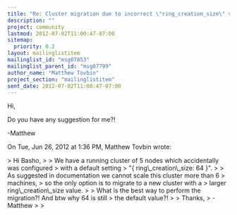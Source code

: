 ```yaml
---
title: "Re: Cluster migration due to incorrect \"ring_creation_size\" value"
description: ""
project: community
lastmod: 2012-07-02T11:00:47-07:00
sitemap:
  priority: 0.2
layout: mailinglistitem
mailinglist_id: "msg07853"
mailinglist_parent_id: "msg07799"
author_name: "Matthew Tovbin"
project_section: "mailinglistitem"
sent_date: 2012-07-02T11:00:47-07:00
---
```



Hi,

Do you have any suggestion for me?!


-Matthew

On Tue, Jun 26, 2012 at 1:36 PM, Matthew Tovbin  wrote:

&gt; Hi Basho,
&gt;
&gt; We have a running cluster of 5 nodes which accidentally was configured
&gt; with a default setting
&gt; "{ ring\\_creation\\_size: 64 }".
&gt;
&gt; As suggested in documentation we cannot scale this cluster more than 6
&gt; machines,
&gt; so the only option is to migrate to a new cluster with a
&gt; larger ring\\_creation\\_size value.
&gt;
&gt; What is the best way to perform the migration?! And btw why 64 is still
&gt; the default value?!
&gt;
&gt; Thanks,
&gt; -Matthew
&gt;
&gt;
